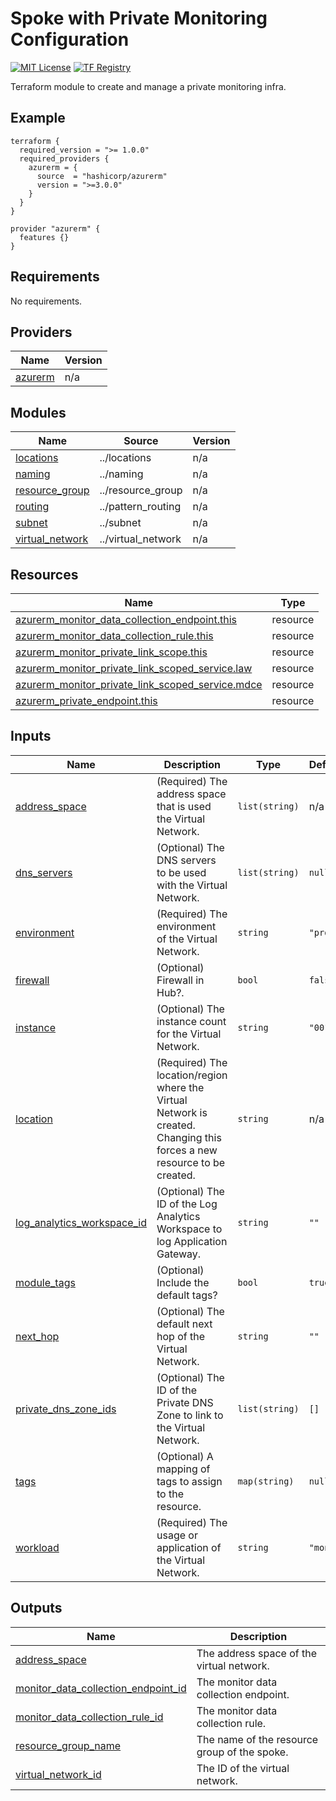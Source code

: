 # Spoke with Private Monitoring Configuration
[![MIT License](https://img.shields.io/badge/license-MIT-orange.svg)](LICENSE) [![TF Registry](https://img.shields.io/badge/terraform-registry-blue.svg)](https://registry.terraform.io/modules/azurerm/resources/azure/latest/submodules/pattern_monitoring)

Terraform module to create and manage a private monitoring infra.

## Example

```hcl
terraform {
  required_version = ">= 1.0.0"
  required_providers {
    azurerm = {
      source  = "hashicorp/azurerm"
      version = ">=3.0.0"
    }
  }
}

provider "azurerm" {
  features {}
}

```

## Requirements

No requirements.

## Providers

| Name | Version |
|------|---------|
| <a name="provider_azurerm"></a> [azurerm](#provider\_azurerm) | n/a |

## Modules

| Name | Source | Version |
|------|--------|---------|
| <a name="module_locations"></a> [locations](#module\_locations) | ../locations | n/a |
| <a name="module_naming"></a> [naming](#module\_naming) | ../naming | n/a |
| <a name="module_resource_group"></a> [resource\_group](#module\_resource\_group) | ../resource_group | n/a |
| <a name="module_routing"></a> [routing](#module\_routing) | ../pattern_routing | n/a |
| <a name="module_subnet"></a> [subnet](#module\_subnet) | ../subnet | n/a |
| <a name="module_virtual_network"></a> [virtual\_network](#module\_virtual\_network) | ../virtual_network | n/a |

## Resources

| Name | Type |
|------|------|
| [azurerm_monitor_data_collection_endpoint.this](https://registry.terraform.io/providers/hashicorp/azurerm/latest/docs/resources/monitor_data_collection_endpoint) | resource |
| [azurerm_monitor_data_collection_rule.this](https://registry.terraform.io/providers/hashicorp/azurerm/latest/docs/resources/monitor_data_collection_rule) | resource |
| [azurerm_monitor_private_link_scope.this](https://registry.terraform.io/providers/hashicorp/azurerm/latest/docs/resources/monitor_private_link_scope) | resource |
| [azurerm_monitor_private_link_scoped_service.law](https://registry.terraform.io/providers/hashicorp/azurerm/latest/docs/resources/monitor_private_link_scoped_service) | resource |
| [azurerm_monitor_private_link_scoped_service.mdce](https://registry.terraform.io/providers/hashicorp/azurerm/latest/docs/resources/monitor_private_link_scoped_service) | resource |
| [azurerm_private_endpoint.this](https://registry.terraform.io/providers/hashicorp/azurerm/latest/docs/resources/private_endpoint) | resource |

## Inputs

| Name | Description | Type | Default | Required |
|------|-------------|------|---------|:--------:|
| <a name="input_address_space"></a> [address\_space](#input\_address\_space) | (Required) The address space that is used the Virtual Network. | `list(string)` | n/a | yes |
| <a name="input_dns_servers"></a> [dns\_servers](#input\_dns\_servers) | (Optional) The DNS servers to be used with the Virtual Network. | `list(string)` | `null` | no |
| <a name="input_environment"></a> [environment](#input\_environment) | (Required) The environment of the Virtual Network. | `string` | `"prd"` | no |
| <a name="input_firewall"></a> [firewall](#input\_firewall) | (Optional) Firewall in Hub?. | `bool` | `false` | no |
| <a name="input_instance"></a> [instance](#input\_instance) | (Optional) The instance count for the Virtual Network. | `string` | `"001"` | no |
| <a name="input_location"></a> [location](#input\_location) | (Required) The location/region where the Virtual Network is created. Changing this forces a new resource to be created. | `string` | n/a | yes |
| <a name="input_log_analytics_workspace_id"></a> [log\_analytics\_workspace\_id](#input\_log\_analytics\_workspace\_id) | (Optional) The ID of the Log Analytics Workspace to log Application Gateway. | `string` | `""` | no |
| <a name="input_module_tags"></a> [module\_tags](#input\_module\_tags) | (Optional) Include the default tags? | `bool` | `true` | no |
| <a name="input_next_hop"></a> [next\_hop](#input\_next\_hop) | (Optional) The default next hop of the Virtual Network. | `string` | `""` | no |
| <a name="input_private_dns_zone_ids"></a> [private\_dns\_zone\_ids](#input\_private\_dns\_zone\_ids) | (Optional) The ID of the Private DNS Zone to link to the Virtual Network. | `list(string)` | `[]` | no |
| <a name="input_tags"></a> [tags](#input\_tags) | (Optional) A mapping of tags to assign to the resource. | `map(string)` | `null` | no |
| <a name="input_workload"></a> [workload](#input\_workload) | (Required) The usage or application of the Virtual Network. | `string` | `"mon"` | no |

## Outputs

| Name | Description |
|------|-------------|
| <a name="output_address_space"></a> [address\_space](#output\_address\_space) | The address space of the virtual network. |
| <a name="output_monitor_data_collection_endpoint_id"></a> [monitor\_data\_collection\_endpoint\_id](#output\_monitor\_data\_collection\_endpoint\_id) | The monitor data collection endpoint. |
| <a name="output_monitor_data_collection_rule_id"></a> [monitor\_data\_collection\_rule\_id](#output\_monitor\_data\_collection\_rule\_id) | The monitor data collection rule. |
| <a name="output_resource_group_name"></a> [resource\_group\_name](#output\_resource\_group\_name) | The name of the resource group of the spoke. |
| <a name="output_virtual_network_id"></a> [virtual\_network\_id](#output\_virtual\_network\_id) | The ID of the virtual network. |
